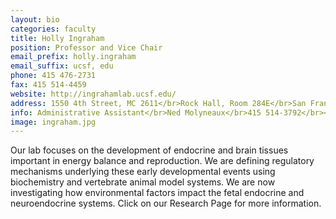 ```yaml
---
layout: bio
categories: faculty
title: Holly Ingraham
position: Professor and Vice Chair
email_prefix: holly.ingraham
email_suffix: ucsf, edu
phone: 415 476-2731
fax: 415 514-4459
website: http://ingrahamlab.ucsf.edu/
address: 1550 4th Street, MC 2611</br>Rock Hall, Room 284E</br>San Francisco, CA 94158-2611</br>
info: Administrative Assistant</br>Ned Molyneaux</br>415 514-3792</br><span class="e">ned.molyneaux / ucsf, edu</span>
image: ingraham.jpg
---
```


Our lab focuses on the development of endocrine and brain tissues important in energy balance and reproduction. We are defining regulatory mechanisms underlying these early developmental events using biochemistry and vertebrate animal model systems. We are now investigating how environmental factors impact the fetal endocrine and neuroendocrine systems. Click on our Research Page for more information.
